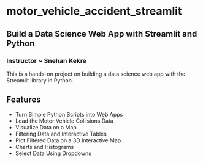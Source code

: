 # motor_vehicle_accident_streamlit

## Build a Data Science Web App with Streamlit and Python
### Instructor ~ Snehan Kekre

This is a hands-on project on building a data science web app with the Streamlit library in Python.

## Features
- Turn Simple Python Scripts into Web Apps
- Load the Motor Vehicle Collisions Data
- Visualize Data on a Map
- Filtering Data and Interactive Tables
- Plot Filtered Data on a 3D Interactive Map
- Charts and Histograms
- Select Data Using Dropdowns
